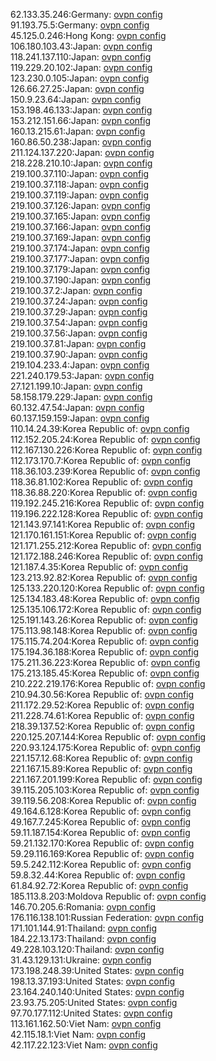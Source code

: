 62.133.35.246:Germany: [ovpn config](vpn/62_133_35_246.ovpn)  
91.193.75.5:Germany: [ovpn config](vpn/91_193_75_5.ovpn)  
45.125.0.246:Hong Kong: [ovpn config](vpn/45_125_0_246.ovpn)  
106.180.103.43:Japan: [ovpn config](vpn/106_180_103_43.ovpn)  
118.241.137.110:Japan: [ovpn config](vpn/118_241_137_110.ovpn)  
119.229.20.102:Japan: [ovpn config](vpn/119_229_20_102.ovpn)  
123.230.0.105:Japan: [ovpn config](vpn/123_230_0_105.ovpn)  
126.66.27.25:Japan: [ovpn config](vpn/126_66_27_25.ovpn)  
150.9.23.64:Japan: [ovpn config](vpn/150_9_23_64.ovpn)  
153.198.46.133:Japan: [ovpn config](vpn/153_198_46_133.ovpn)  
153.212.151.66:Japan: [ovpn config](vpn/153_212_151_66.ovpn)  
160.13.215.61:Japan: [ovpn config](vpn/160_13_215_61.ovpn)  
160.86.50.238:Japan: [ovpn config](vpn/160_86_50_238.ovpn)  
211.124.137.220:Japan: [ovpn config](vpn/211_124_137_220.ovpn)  
218.228.210.10:Japan: [ovpn config](vpn/218_228_210_10.ovpn)  
219.100.37.110:Japan: [ovpn config](vpn/219_100_37_110.ovpn)  
219.100.37.118:Japan: [ovpn config](vpn/219_100_37_118.ovpn)  
219.100.37.119:Japan: [ovpn config](vpn/219_100_37_119.ovpn)  
219.100.37.126:Japan: [ovpn config](vpn/219_100_37_126.ovpn)  
219.100.37.165:Japan: [ovpn config](vpn/219_100_37_165.ovpn)  
219.100.37.166:Japan: [ovpn config](vpn/219_100_37_166.ovpn)  
219.100.37.169:Japan: [ovpn config](vpn/219_100_37_169.ovpn)  
219.100.37.174:Japan: [ovpn config](vpn/219_100_37_174.ovpn)  
219.100.37.177:Japan: [ovpn config](vpn/219_100_37_177.ovpn)  
219.100.37.179:Japan: [ovpn config](vpn/219_100_37_179.ovpn)  
219.100.37.190:Japan: [ovpn config](vpn/219_100_37_190.ovpn)  
219.100.37.2:Japan: [ovpn config](vpn/219_100_37_2.ovpn)  
219.100.37.24:Japan: [ovpn config](vpn/219_100_37_24.ovpn)  
219.100.37.29:Japan: [ovpn config](vpn/219_100_37_29.ovpn)  
219.100.37.54:Japan: [ovpn config](vpn/219_100_37_54.ovpn)  
219.100.37.56:Japan: [ovpn config](vpn/219_100_37_56.ovpn)  
219.100.37.81:Japan: [ovpn config](vpn/219_100_37_81.ovpn)  
219.100.37.90:Japan: [ovpn config](vpn/219_100_37_90.ovpn)  
219.104.233.4:Japan: [ovpn config](vpn/219_104_233_4.ovpn)  
221.240.179.53:Japan: [ovpn config](vpn/221_240_179_53.ovpn)  
27.121.199.10:Japan: [ovpn config](vpn/27_121_199_10.ovpn)  
58.158.179.229:Japan: [ovpn config](vpn/58_158_179_229.ovpn)  
60.132.47.54:Japan: [ovpn config](vpn/60_132_47_54.ovpn)  
60.137.159.159:Japan: [ovpn config](vpn/60_137_159_159.ovpn)  
110.14.24.39:Korea Republic of: [ovpn config](vpn/110_14_24_39.ovpn)  
112.152.205.24:Korea Republic of: [ovpn config](vpn/112_152_205_24.ovpn)  
112.167.130.226:Korea Republic of: [ovpn config](vpn/112_167_130_226.ovpn)  
112.173.170.7:Korea Republic of: [ovpn config](vpn/112_173_170_7.ovpn)  
118.36.103.239:Korea Republic of: [ovpn config](vpn/118_36_103_239.ovpn)  
118.36.81.102:Korea Republic of: [ovpn config](vpn/118_36_81_102.ovpn)  
118.36.88.220:Korea Republic of: [ovpn config](vpn/118_36_88_220.ovpn)  
119.192.245.216:Korea Republic of: [ovpn config](vpn/119_192_245_216.ovpn)  
119.196.222.128:Korea Republic of: [ovpn config](vpn/119_196_222_128.ovpn)  
121.143.97.141:Korea Republic of: [ovpn config](vpn/121_143_97_141.ovpn)  
121.170.161.151:Korea Republic of: [ovpn config](vpn/121_170_161_151.ovpn)  
121.171.255.212:Korea Republic of: [ovpn config](vpn/121_171_255_212.ovpn)  
121.172.188.246:Korea Republic of: [ovpn config](vpn/121_172_188_246.ovpn)  
121.187.4.35:Korea Republic of: [ovpn config](vpn/121_187_4_35.ovpn)  
123.213.92.82:Korea Republic of: [ovpn config](vpn/123_213_92_82.ovpn)  
125.133.220.120:Korea Republic of: [ovpn config](vpn/125_133_220_120.ovpn)  
125.134.183.48:Korea Republic of: [ovpn config](vpn/125_134_183_48.ovpn)  
125.135.106.172:Korea Republic of: [ovpn config](vpn/125_135_106_172.ovpn)  
125.191.143.26:Korea Republic of: [ovpn config](vpn/125_191_143_26.ovpn)  
175.113.98.148:Korea Republic of: [ovpn config](vpn/175_113_98_148.ovpn)  
175.115.74.204:Korea Republic of: [ovpn config](vpn/175_115_74_204.ovpn)  
175.194.36.188:Korea Republic of: [ovpn config](vpn/175_194_36_188.ovpn)  
175.211.36.223:Korea Republic of: [ovpn config](vpn/175_211_36_223.ovpn)  
175.213.185.45:Korea Republic of: [ovpn config](vpn/175_213_185_45.ovpn)  
210.222.219.176:Korea Republic of: [ovpn config](vpn/210_222_219_176.ovpn)  
210.94.30.56:Korea Republic of: [ovpn config](vpn/210_94_30_56.ovpn)  
211.172.29.52:Korea Republic of: [ovpn config](vpn/211_172_29_52.ovpn)  
211.228.74.61:Korea Republic of: [ovpn config](vpn/211_228_74_61.ovpn)  
218.39.137.52:Korea Republic of: [ovpn config](vpn/218_39_137_52.ovpn)  
220.125.207.144:Korea Republic of: [ovpn config](vpn/220_125_207_144.ovpn)  
220.93.124.175:Korea Republic of: [ovpn config](vpn/220_93_124_175.ovpn)  
221.157.12.68:Korea Republic of: [ovpn config](vpn/221_157_12_68.ovpn)  
221.167.15.89:Korea Republic of: [ovpn config](vpn/221_167_15_89.ovpn)  
221.167.201.199:Korea Republic of: [ovpn config](vpn/221_167_201_199.ovpn)  
39.115.205.103:Korea Republic of: [ovpn config](vpn/39_115_205_103.ovpn)  
39.119.56.208:Korea Republic of: [ovpn config](vpn/39_119_56_208.ovpn)  
49.164.6.128:Korea Republic of: [ovpn config](vpn/49_164_6_128.ovpn)  
49.167.7.245:Korea Republic of: [ovpn config](vpn/49_167_7_245.ovpn)  
59.11.187.154:Korea Republic of: [ovpn config](vpn/59_11_187_154.ovpn)  
59.21.132.170:Korea Republic of: [ovpn config](vpn/59_21_132_170.ovpn)  
59.29.116.169:Korea Republic of: [ovpn config](vpn/59_29_116_169.ovpn)  
59.5.242.112:Korea Republic of: [ovpn config](vpn/59_5_242_112.ovpn)  
59.8.32.44:Korea Republic of: [ovpn config](vpn/59_8_32_44.ovpn)  
61.84.92.72:Korea Republic of: [ovpn config](vpn/61_84_92_72.ovpn)  
185.113.8.203:Moldova Republic of: [ovpn config](vpn/185_113_8_203.ovpn)  
146.70.205.6:Romania: [ovpn config](vpn/146_70_205_6.ovpn)  
176.116.138.101:Russian Federation: [ovpn config](vpn/176_116_138_101.ovpn)  
171.101.144.91:Thailand: [ovpn config](vpn/171_101_144_91.ovpn)  
184.22.13.173:Thailand: [ovpn config](vpn/184_22_13_173.ovpn)  
49.228.103.120:Thailand: [ovpn config](vpn/49_228_103_120.ovpn)  
31.43.129.131:Ukraine: [ovpn config](vpn/31_43_129_131.ovpn)  
173.198.248.39:United States: [ovpn config](vpn/173_198_248_39.ovpn)  
198.13.37.193:United States: [ovpn config](vpn/198_13_37_193.ovpn)  
23.164.240.140:United States: [ovpn config](vpn/23_164_240_140.ovpn)  
23.93.75.205:United States: [ovpn config](vpn/23_93_75_205.ovpn)  
97.70.177.112:United States: [ovpn config](vpn/97_70_177_112.ovpn)  
113.161.162.50:Viet Nam: [ovpn config](vpn/113_161_162_50.ovpn)  
42.115.18.1:Viet Nam: [ovpn config](vpn/42_115_18_1.ovpn)  
42.117.22.123:Viet Nam: [ovpn config](vpn/42_117_22_123.ovpn)  
